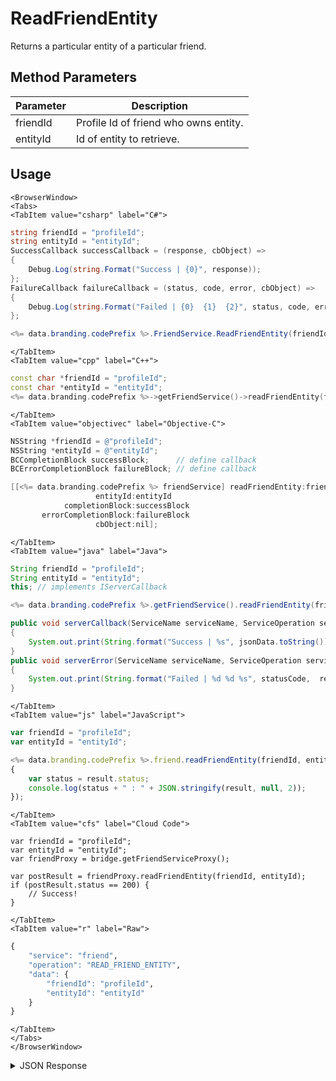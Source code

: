 # ReadFriendEntity

Returns a particular entity of a particular friend.

<PartialServop service_name="friend" operation_name="READ_FRIEND_ENTITY" />

## Method Parameters
Parameter | Description
--------- | -----------
friendId | Profile Id of friend who owns entity.
entityId | Id of entity to retrieve.

## Usage

```mdx-code-block
<BrowserWindow>
<Tabs>
<TabItem value="csharp" label="C#">
```

```csharp
string friendId = "profileId";
string entityId = "entityId";
SuccessCallback successCallback = (response, cbObject) =>
{
    Debug.Log(string.Format("Success | {0}", response));
};
FailureCallback failureCallback = (status, code, error, cbObject) =>
{
    Debug.Log(string.Format("Failed | {0}  {1}  {2}", status, code, error));
};

<%= data.branding.codePrefix %>.FriendService.ReadFriendEntity(friendId, entityId, successCallback, failureCallback);
```

```mdx-code-block
</TabItem>
<TabItem value="cpp" label="C++">
```

```cpp
const char *friendId = "profileId";
const char *entityId = "entityId";
<%= data.branding.codePrefix %>->getFriendService()->readFriendEntity(friendId, entityId, this);
```

```mdx-code-block
</TabItem>
<TabItem value="objectivec" label="Objective-C">
```

```objectivec
NSString *friendId = @"profileId";
NSString *entityId = @"entityId";
BCCompletionBlock successBlock;      // define callback
BCErrorCompletionBlock failureBlock; // define callback

[[<%= data.branding.codePrefix %> friendService] readFriendEntity:friendId
                   entityId:entityId
            completionBlock:successBlock
       errorCompletionBlock:failureBlock
                   cbObject:nil];
```

```mdx-code-block
</TabItem>
<TabItem value="java" label="Java">
```

```java
String friendId = "profileId";
String entityId = "entityId";
this; // implements IServerCallback

<%= data.branding.codePrefix %>.getFriendService().readFriendEntity(friendId, entityId, this);

public void serverCallback(ServiceName serviceName, ServiceOperation serviceOperation, JSONObject jsonData)
{
    System.out.print(String.format("Success | %s", jsonData.toString()));
}
public void serverError(ServiceName serviceName, ServiceOperation serviceOperation, int statusCode, int reasonCode, String jsonError)
{
    System.out.print(String.format("Failed | %d %d %s", statusCode,  reasonCode, jsonError.toString()));
}
```

```mdx-code-block
</TabItem>
<TabItem value="js" label="JavaScript">
```

```javascript
var friendId = "profileId";
var entityId = "entityId";

<%= data.branding.codePrefix %>.friend.readFriendEntity(friendId, entityId, result =>
{
	var status = result.status;
	console.log(status + " : " + JSON.stringify(result, null, 2));
});
```

```mdx-code-block
</TabItem>
<TabItem value="cfs" label="Cloud Code">
```

```cfscript
var friendId = "profileId";
var entityId = "entityId";
var friendProxy = bridge.getFriendServiceProxy();

var postResult = friendProxy.readFriendEntity(friendId, entityId);
if (postResult.status == 200) {
    // Success!
}
```

```mdx-code-block
</TabItem>
<TabItem value="r" label="Raw">
```

```r
{
	"service": "friend",
	"operation": "READ_FRIEND_ENTITY",
	"data": {
		"friendId": "profileId",
		"entityId": "entityId"
	}
}
```

```mdx-code-block
</TabItem>
</Tabs>
</BrowserWindow>
```

<details>
<summary>JSON Response</summary>

```json
{
    "status": 200,
    "data": {
        "entityId": "a3abc2ad-13ee-47a8-86a5-9c0a83f90314",
        "entityType": "PlayerData",
        "version": 1,
        "data": {
            "ACCOUNT_CREATION_TIME": 1353011574029,
            "ALL_TIME_SCORE": 1090560,
            "FIRST_PLAY_TIME": 1372781536842
        },
        "acl": {
            "other": 1
        },
        "createdAt": 1372901559406,
        "updatedAt": 1372901559406
    }
}
```
</details>

